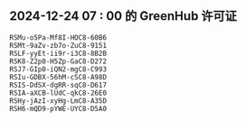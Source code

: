 ## 2024-12-24 07 : 00 的 GreenHub 许可证
```
RSMu-o5Pa-Mf8I-HOC8-60B6
RSMt-9aZv-zb7o-ZuC8-9151
RSLF-yyEt-ii9r-i3C8-8B2B
RSK8-Z2p0-H5Zp-GaC8-D272
RSJ7-GIp0-iQN2-mgC8-C993
RSIu-GDBX-56hM-cSC8-A98D
RSIS-DdSX-dgRR-sqC8-D617
RSIA-aXCB-lUdC-qkC8-26E0
RSHy-jAzI-xyHg-LmC8-A35D
RSH6-mQD9-pYWE-UYC8-D5A0
```
